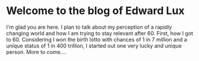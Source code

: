 # Welcome to the blog of Edward Lux

I'm glad you are here. I plan to talk about my perception of a rapidly changing world and how I am trying to stay relevant after 60. First, how I got to 60.  Considering I won the birth lotto with chances of 1 in 7 million and a unique status of 1 in 400 trillion, I started out one very lucky and unique person.  More to come....
